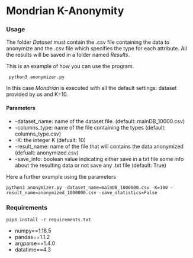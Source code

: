 # Mondrian K-Anonymity

### Usage 

The folder *Dataset* must contain the .csv file containing the data to anonymize and the .csv file which specifies the type for each attribute.
All the results will be saved in a folder named *Results*.

This is an example of how you can use the program.
```
 python3 anonymizer.py
```
In this case _Mondrian_ is executed with all the default settings: dataset provided by us and K=10.

#### Parameters

- -dataset_name: name of the dataset file. (default: mainDB_10000.csv)
- -columns_type: name of the file containing the types (default: columns_type.csv)
- -K: the integer K (defualt: 10)
- -result_name: name of the file that will contains the data anonymized (defualt: anonymized.csv)
- -save_info: boolean value indicating either save in a txt file some info about the resulting data or not save any .txt file (default: True)

Here a further example using the parameters
```
python3 anonymizer.py -dataset_name=mainDB_1000000.csv -K=100 -result_name=anonymized_1000000.csv -save_statistics=False
```

### Requirements
```
pip3 install -r requirements.txt
```

- numpy==1.18.5
- pandas==1.1.2
- argparse==1.4.0
- datatime==4.3
